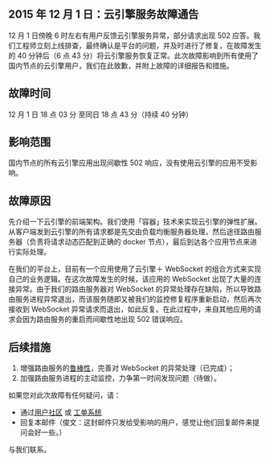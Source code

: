## 2015 年 12 月 1 日：云引擎服务故障通告

12 月 1 日傍晚 6 时左右有用户反馈云引擎服务异常，部分请求出现 502 应答。我们工程师立刻上线排查，最终确认是平台的问题，并及时进行了修复，在故障发生的 40 分钟后（6 点 43 分）将云引擎服务恢复正常。此次故障影响到所有使用了国内节点的云引擎用户，我们在此致歉，并附上故障的详细报告和措施。

## 故障时间
12 月 1 日 18 点 03 分 至同日 18 点 43 分（持续 40 分钟）

## 影响范围

国内节点的所有云引擎应用出现间歇性 502 响应，没有使用云引擎的应用不受影响。

## 故障原因

先介绍一下云引擎的前端架构。我们使用「容器」技术来实现云引擎的弹性扩展。从客户端发到云引擎的所有请求都是先交由负载均衡服务器处理，然后途径路由服务器（负责将请求动态匹配到正确的 docker 节点），最后到达各个应用节点来进行实际处理。

在我们的平台上，目前有一个应用使用了云引擎＋ WebSocket 的组合方式来实现自己的业务逻辑。在这次故障发生的时候，该应用的 WebSocket 出现了大量的连接异常。由于我们的路由服务器对 WebSocket 的异常处理存在缺陷，所以导致路由服务进程异常退出，而该服务随即又被我们的监控修复程序重新启动，然后再次接收到 WebSocket 异常请求而退出，如此反复。在此过程中，来自其他应用的请求会因为路由服务的重启而间歇性地出现 502 错误响应。

## 后续措施

1. 增强路由服务的[鲁棒性](http://baike.baidu.com/view/45520.htm)，完善对 WebSocket 的异常处理（已完成）；
2. 加强路由服务进程的主动监控，力争第一时间发现问题（待做）。

如果您对此次故障有任何疑问，请： 

- 通过[用户社区](https://forum.leancloud.cn/) 或 [工单系统](https://ticket.leancloud.cn/) 
- 回复本邮件（俊文：这封邮件只发给受影响的用户，感觉让他们回复邮件来提问会好一些。）

与我们联系。
